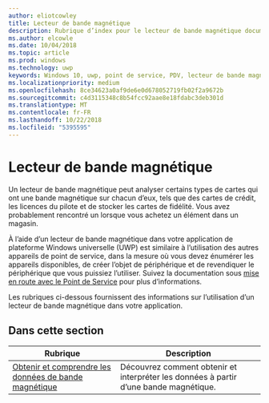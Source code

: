 ```yaml
---
author: eliotcowley
title: Lecteur de bande magnétique
description: Rubrique d’index pour le lecteur de bande magnétique documentation UWP.
ms.author: elcowle
ms.date: 10/04/2018
ms.topic: article
ms.prod: windows
ms.technology: uwp
keywords: Windows 10, uwp, point de service, PDV, lecteur de bande magnétique
ms.localizationpriority: medium
ms.openlocfilehash: 8ce34623a0af9de6e0d678052719fb02f2a9672b
ms.sourcegitcommit: c4d3115348c8b54fcc92aae8e18fdabc3deb301d
ms.translationtype: MT
ms.contentlocale: fr-FR
ms.lasthandoff: 10/22/2018
ms.locfileid: "5395595"
---
```

# <a name="magnetic-stripe-reader"></a>Lecteur de bande magnétique

Un lecteur de bande magnétique peut analyser certains types de cartes qui ont une bande magnétique sur chacun d’eux, tels que des cartes de crédit, les licences du pilote et de stocker les cartes de fidélité. Vous avez probablement rencontré un lorsque vous achetez un élément dans un magasin.

À l’aide d’un lecteur de bande magnétique dans votre application de plateforme Windows universelle (UWP) est similaire à l’utilisation des autres appareils de point de service, dans la mesure où vous devez énumérer les appareils disponibles, de créer l’objet de périphérique et de revendiquer le périphérique que vous puissiez l’utiliser. Suivez la documentation sous [mise en route avec le Point de Service](pos-basics.md) pour plus d’informations.

Les rubriques ci-dessous fournissent des informations sur l’utilisation d’un lecteur de bande magnétique dans votre application.

## <a name="in-this-section"></a>Dans cette section

| Rubrique | Description |
|-------|-------------|
| [Obtenir et comprendre les données de bande magnétique](../devices-sensors/pos-magnetic-stripe-reader-data.md) | Découvrez comment obtenir et interpréter les données à partir d’une bande magnétique. |